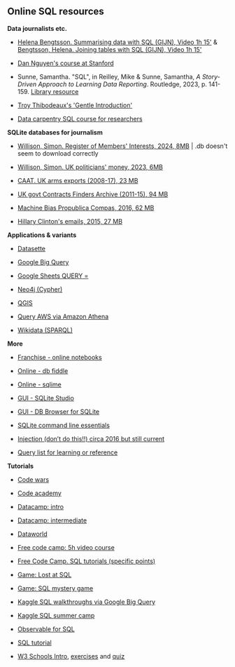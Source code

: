 ## Online SQL resources


**Data journalists etc.**

- [Helena Bengtsson. Summarising data with SQL (GIJN), Video 1h 15'](https://www.youtube.com/watch?v=lCRbgIEM-nY) & [Bengtsson, Helena. Joining tables with SQL (GIJN), Video 1h 15'](https://www.youtube.com/watch?v=XbBkPcJDCco)

- [Dan Nguyen's course at Stanford](http://www.padjo.org/tutorials/#databases)

- Sunne, Samantha. "SQL", in Reilley, Mike & Sunne, Samantha, *A Story-Driven Approach to Learning Data Reporting*. Routledge, 2023, p. 141-159. [Library resource](https://librarysearch.cardiff.ac.uk/permalink/44WHELF_CAR/1fseqj3/alma9912154402002420)

- [Troy Thibodeaux's 'Gentle Introduction'](https://a-gentle-introduction-to-sql.readthedocs.io/en/latest/)

- [Data carpentry SQL course for researchers](https://github.com/swcarpentry/sql-novice-survey)


**SQLite databases for journalism**

- [Willison, Simon. Register of Members' Interests, 2024, 8MB](https://register-of-members-interests.datasettes.com/regmem) | .db doesn't seem to download correctly

- [Willison, Simon. UK politicians' money, 2023, 6MB](https://til.simonwillison.net/shot-scraper/scraping-flourish)

- [CAAT. UK arms exports (2008-17), 23 MB](https://www.kaggle.com/caatdata/uk-arms-export-licences)

- [UK govt Contracts Finders Archive (2011-15), 94 MB](https://www.data.gov.uk/dataset/97c75a0c-dd9b-42f9-969c-5e667d8c80f1/contracts-finder-archive-2011-to-2015)

- [Machine Bias Propublica Compas, 2016, 62 MB](https://github.com/propublica/compas-analysis)

- [Hillary Clinton's emails, 2015, 27 MB](https://www.kaggle.com/kaggle/hillary-clinton-emails)


**Applications & variants**

- [Datasette](https://datasette.io/)

- [Google Big Query](https://cloud.google.com/bigquery)

- [Google Sheets QUERY =](https://support.google.com/docs/answer/3093343?hl=en-GB)

- [Neo4j (Cypher)](https://neo4j.com/sandbox/)

- [QGIS](https://www.qgis.org/en/site/)

- [Query AWS via Amazon Athena](https://docs.aws.amazon.com/athena/latest/ug/querying-athena-tables.html)

- [Wikidata (SPARQL)](https://query.wikidata.org/)


**More**

- [Franchise - online notebooks](https://franchise.cloud/app/)

- [Online - db fiddle](https://www.db-fiddle.com/)

- [Online - sqlime](https://sqlime.org/)

- [GUI - SQLite Studio](https://sqlitestudio.pl)

- [GUI - DB Browser for SQLite](https://sqlitebrowser.org/)

- [SQLite command line essentials](https://www.sqlite.org/cli.html)

- [Injection (don’t do this!!) circa 2016 but still current](https://www.youtube.com/watch?v=ciNHn38EyRc)

- [Query list for learning or reference](https://sqlzoo.net/wiki/SQL_Tutorial)


**Tutorials**

- [Code wars](https://www.codewars.com/collections/sql-for-beginners)

- [Code academy](https://www.codecademy.com/courses/learn-sql/)

- [Datacamp: intro](https://app.datacamp.com/learn/courses/introduction-to-sql)

- [Datacamp: intermediate](https://app.datacamp.com/learn/courses/intermediate-sql)

- [Dataworld](https://docs.data.world/documentation/sql/concepts/basic/intro.html#sql-on-dataworld)

- [Free code camp: 5h video course](https://www.youtube.com/watch?v=-fW2X7fh7Yg)

- [Free Code Camp. SQL tutorials (specific points)](https://www.freecodecamp.org/news/search/?query=sql)

- [Game: Lost at SQL](https://lost-at-sql.therobinlord.com/)

- [Game: SQL mystery game](https://www.sqlnoir.com/) 

- [Kaggle SQL walkthroughs via Google Big Query](https://www.kaggle.com/learn/intro-to-sql)

- [Kaggle SQL summer camp](https://www.kaggle.com/sql-summer-camp)

- [Observable for SQL](https://observablehq.com/@observablehq/working-with-sql)

- [SQL tutorial](https://www.sqltutorial.org)

- [W3 Schools Intro](https://www.w3schools.com/sql/default.asp), [exercises](https://www.w3schools.com/sql/sql_exercises.asp) and [quiz](https://www.w3schools.com/sql/sql_quiz.asp)

